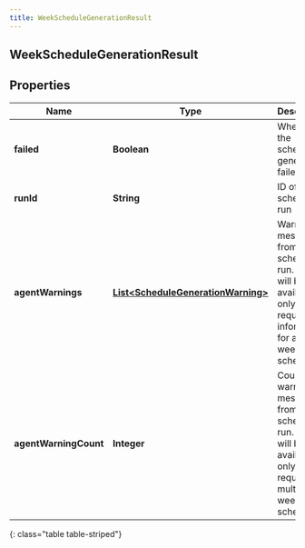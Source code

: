 ```yaml
---
title: WeekScheduleGenerationResult
---
```

## WeekScheduleGenerationResult


## Properties

| Name | Type | Description | Notes |
| ------------ | ------------- | ------------- | ------------- |
| **failed** | <!----><!---->**Boolean**<!----> | Whether the schedule generation failed |  [optional] |
| **runId** | <!----><!---->**String**<!----> | ID of the schedule run |  [optional] |
| **agentWarnings** | <!----><!---->[**List&lt;ScheduleGenerationWarning&gt;**](ScheduleGenerationWarning.html)<!----> | Warning messages from the schedule run. This will be available only when requesting information for a single week schedule |  [optional] |
| **agentWarningCount** | <!----><!---->**Integer**<!----> | Count of warning messages from the schedule run. This will be available only when requesting multiple week schedules |  [optional] |
{: class="table table-striped"}



